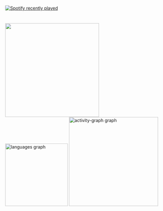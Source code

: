 <br clear="both">

<div align="left">
  <a href="https://open.spotify.com/user/s3kadqk0xhoc4y8dhtq058yq2">
    <img src="https://spotify-recently-played-readme.vercel.app/api?user=s3kadqk0xhoc4y8dhtq058yq2&count=1&unique=true" alt="Spotify recently played"  />
  </a>
</div>

###

<br clear="both">

<img align="left" height="300" src="https://camo.githubusercontent.com/752fcc9f8c57cd001786b89f4d3b2bb2d04f9984528bad28d5db44c4bab5c28e/68747470733a2f2f692e67697068792e636f6d2f5254684e30684f5332474f344d2e676966"  />

###

<br clear="both">

<div align="left">
  <img src="https://github-readme-stats.vercel.app/api/top-langs?username=kevin-babu-dotcom&locale=en&hide_title=true&layout=compact&card_width=320&langs_count=5&theme=github_dark&hide_border=true&order=2" height="200" alt="languages graph"  />
  <img src="https://github-readme-activity-graph.vercel.app/graph?username=kevin-babu-dotcom&radius=16&theme=gotham&area=true&order=5&hide_title=true&hide_border=true" height="285" alt="activity-graph graph"  />
</div>

###
